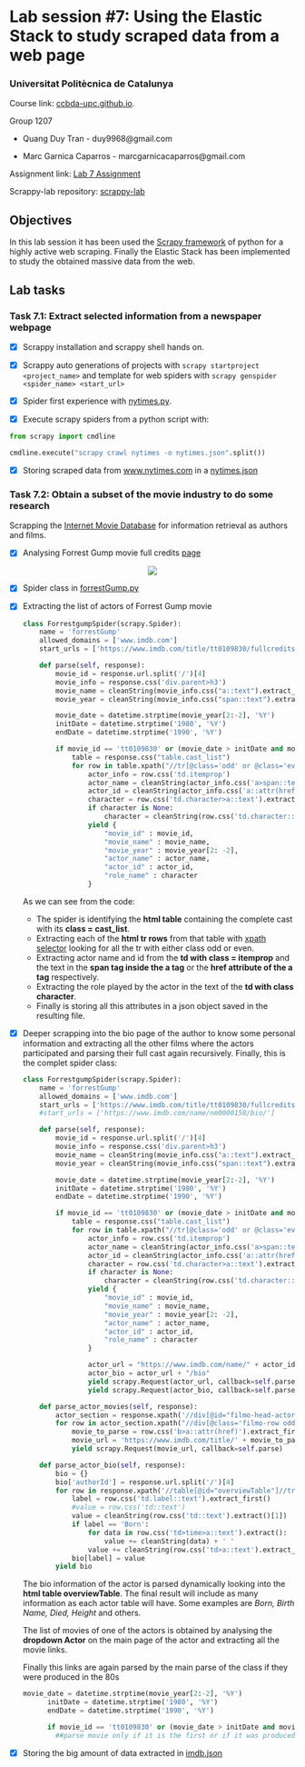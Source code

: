 # Lab session #7: Using the Elastic Stack to study scraped data from a web page

### Universitat Politècnica de Catalunya

Course link: [ccbda-upc.github.io](https://ccbda-upc.github.io/).

Group 1207

-   Quang Duy Tran - duy9968\@gmail.com

-   Marc Garnica Caparros - marcgarnicacaparros\@gmail.com

Assignment link: [Lab 7 Assignment](https://github.com/CCBDA-UPC/Assignments-2018/blob/master/Lab07.md)

Scrappy-lab repository: [scrappy-lab](https://github.com/marcgarnica13/scrapy-lab)

## Objectives

In this lab session it has been used the [Scrapy framework](https://scrapy.org/) of python for a highly active web scraping. Finally the Elastic Stack has been implemented to study the obtained massive data from the web.

## Lab tasks

### Task 7.1: Extract selected information from a newspaper webpage

- [x] Scrappy installation and scrappy shell hands on.

- [x] Scrappy auto generations of projects with ```scrapy startproject <project_name>``` and template for web spiders with ```scrapy genspider <spider_name> <start_url>```

- [x] Spider first experience with [nytimes.py](https://github.com/marcgarnica13/scrapy-lab/blob/master/nytscraper/spiders/nytimes.py).

- [x] Execute scrapy spiders from a python script with:

```python
from scrapy import cmdline

cmdline.execute("scrapy crawl nytimes -o nytimes.json".split())
```

- [x] Storing scraped data from www.nytimes.com in a [nytimes.json](./scrapy_data/nytimes.json)

### Task 7.2: Obtain a subset of the movie industry to do some research

Scrapping the [Internet Movie Database](https://www.imdb.com/) for information retrieval as authors and films.

- [x] Analysing Forrest Gump movie full credits [page](https://www.imdb.com/title/tt0109830/fullcredits/)

<p align="center"><img src="./img/fg.jpg"></p>

- [x] Spider class in [forrestGump.py](https://github.com/marcgarnica13/scrapy-lab/blob/master/nytscraper/spiders/forrestGump.py)

- [x] Extracting the list of actors of Forrest Gump movie

  ```python
  class ForrestgumpSpider(scrapy.Spider):
      name = 'forrestGump'
      allowed_domains = ['www.imdb.com']
      start_urls = ['https://www.imdb.com/title/tt0109830/fullcredits//']

      def parse(self, response):
          movie_id = response.url.split('/')[4]
          movie_info = response.css('div.parent>h3')
          movie_name = cleanString(movie_info.css("a::text").extract_first())
          movie_year = cleanString(movie_info.css("span::text").extract_first())

          movie_date = datetime.strptime(movie_year[2:-2], '%Y')
          initDate = datetime.strptime('1980', '%Y')
          endDate = datetime.strptime('1990', '%Y')

          if movie_id == 'tt0109830' or (movie_date > initDate and movie_date < endDate):
              table = response.css("table.cast_list")
              for row in table.xpath("//tr[@class='odd' or @class='even']"):
                  actor_info = row.css('td.itemprop')
                  actor_name = cleanString(actor_info.css('a>span::text').extract_first())
                  actor_id = cleanString(actor_info.css('a::attr(href)').extract_first().split('/')[2])
                  character = row.css('td.character>a::text').extract_first()
                  if character is None:
                      character = cleanString(row.css('td.character::text').extract_first())
                  yield {
                      "movie_id" : movie_id,
                      "movie_name" : movie_name,
                      "movie_year" : movie_year[2: -2],
                      "actor_name" : actor_name,
                      "actor_id" : actor_id,
                      "role_name" : character
                  }
  ```

  As we can see from the code:
  - The spider is identifying the **html table** containing the complete cast with its **class = cast_list**.
  - Extracting each of the **html tr rows** from that table with [xpath selector](https://doc.scrapy.org/en/0.12/topics/selectors.html) looking for all the tr with either class odd or even.
  - Extracting actor name and id from the **td with class = itemprop** and the text in the **span tag inside the a tag** or the **href attribute of the a tag** respectively.
  - Extracting the role played by the actor in the text of the **td with class character**.
  - Finally is storing all this attributes in a json object saved in the resulting file.

- [x] Deeper scrapping into the bio page of the author to know some personal information and extracting all the other films where the actors participated and parsing their full cast again recursively. Finally, this is the complet spider class:

  ```python
  class ForrestgumpSpider(scrapy.Spider):
      name = 'forrestGump'
      allowed_domains = ['www.imdb.com']
      start_urls = ['https://www.imdb.com/title/tt0109830/fullcredits//']
      #start_urls = ['https://www.imdb.com/name/nm0000158/bio/']

      def parse(self, response):
          movie_id = response.url.split('/')[4]
          movie_info = response.css('div.parent>h3')
          movie_name = cleanString(movie_info.css("a::text").extract_first())
          movie_year = cleanString(movie_info.css("span::text").extract_first())

          movie_date = datetime.strptime(movie_year[2:-2], '%Y')
          initDate = datetime.strptime('1980', '%Y')
          endDate = datetime.strptime('1990', '%Y')

          if movie_id == 'tt0109830' or (movie_date > initDate and movie_date < endDate):
              table = response.css("table.cast_list")
              for row in table.xpath("//tr[@class='odd' or @class='even']"):
                  actor_info = row.css('td.itemprop')
                  actor_name = cleanString(actor_info.css('a>span::text').extract_first())
                  actor_id = cleanString(actor_info.css('a::attr(href)').extract_first().split('/')[2])
                  character = row.css('td.character>a::text').extract_first()
                  if character is None:
                      character = cleanString(row.css('td.character::text').extract_first())
                  yield {
                      "movie_id" : movie_id,
                      "movie_name" : movie_name,
                      "movie_year" : movie_year[2: -2],
                      "actor_name" : actor_name,
                      "actor_id" : actor_id,
                      "role_name" : character
                  }

                  actor_url = "https://www.imdb.com/name/" + actor_id
                  actor_bio = actor_url + "/bio"
                  yield scrapy.Request(actor_url, callback=self.parse_actor_movies)
                  yield scrapy.Request(actor_bio, callback=self.parse_actor_bio)

      def parse_actor_movies(self, response):
          actor_section = response.xpath('//div[@id="filmo-head-actor"]/following-sibling::div[1]')
          for row in actor_section.xpath("//div[@class='filmo-row odd' or @class='filmo-row even']"):
              movie_to_parse = row.css('b>a::attr(href)').extract_first().split('/')[2]
              movie_url = 'https://www.imdb.com/title/' + movie_to_parse + '/fullcredits'
              yield scrapy.Request(movie_url, callback=self.parse)

      def parse_actor_bio(self, response):
          bio = {}
          bio['authorId'] = response.url.split('/')[4]
          for row in response.xpath('//table[@id="overviewTable"]//tr'):
              label = row.css('td.label::text').extract_first()
              #value = row.css('td::text')
              value = cleanString(row.css('td::text').extract()[1])
              if label == 'Born':
                  for data in row.css('td>time>a::text').extract():
                      value += cleanString(data) + ' '
                  value += cleanString(row.css('td>a::text').extract_first())
              bio[label] = value
          yield bio
  ```

  The bio information of the actor is parsed dynamically looking into the **html table overviewTable**. The final result will include as many information as each actor table will have. Some examples are *Born, Birth Name, Died, Height* and others.

  The list of movies of one of the actors is obtained by analysing the **dropdown Actor** on the main page of the actor and extracting all the movie links.

  Finally this links are again parsed by the main parse of the class if they were produced in the 80s

    ```python
    movie_date = datetime.strptime(movie_year[2:-2], '%Y')
          initDate = datetime.strptime('1980', '%Y')
          endDate = datetime.strptime('1990', '%Y')

          if movie_id == 'tt0109830' or (movie_date > initDate and movie_date < endDate):
            ##parse movie only if it is the first or if it was produced in the 80s
    ```

 - [x] Storing the big amount of data extracted in [imdb.json](./scrapy_data/imdb.json)
